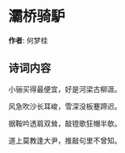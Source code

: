 # 灞桥骑馿

**作者**: 何梦桂

## 诗词内容

小骊买得最便宜，好是河梁古柳涯。

风急吹沙长耳峻，雪深没板蹇蹄迟。

据鞍吟透肩双耸，敲镫歌狂帽半欹。

道上莫教逢大尹，推敲句里不曾知。


